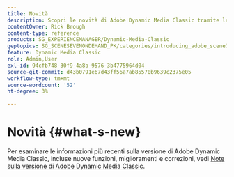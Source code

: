 ```yaml
---
title: Novità
description: Scopri le novità di Adobe Dynamic Media Classic tramite le note sulla versione corrente.
contentOwner: Rick Brough
content-type: reference
products: SG_EXPERIENCEMANAGER/Dynamic-Media-Classic
geptopics: SG_SCENESEVENONDEMAND_PK/categories/introducing_adobe_scene7
feature: Dynamic Media Classic
role: Admin,User
exl-id: 94cfb748-30f9-4a8b-9576-3b4775964d04
source-git-commit: d43b0791e67d43ff56a7ab85570b9639c2375e05
workflow-type: tm+mt
source-wordcount: '52'
ht-degree: 3%

---
```


# Novità {#what-s-new}

Per esaminare le informazioni più recenti sulla versione di Adobe Dynamic Media Classic, incluse nuove funzioni, miglioramenti e correzioni, vedi [Note sulla versione di Adobe Dynamic Media Classic](https://experienceleague.adobe.com/docs/dynamic-media-developer-resources/release-notes/s7rn2017.html).
